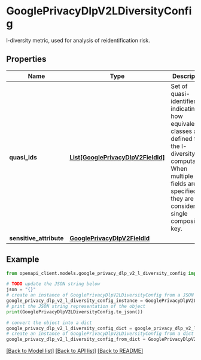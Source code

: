 # GooglePrivacyDlpV2LDiversityConfig

l-diversity metric, used for analysis of reidentification risk.

## Properties

Name | Type | Description | Notes
------------ | ------------- | ------------- | -------------
**quasi_ids** | [**List[GooglePrivacyDlpV2FieldId]**](GooglePrivacyDlpV2FieldId.md) | Set of quasi-identifiers indicating how equivalence classes are defined for the l-diversity computation. When multiple fields are specified, they are considered a single composite key. | [optional] 
**sensitive_attribute** | [**GooglePrivacyDlpV2FieldId**](GooglePrivacyDlpV2FieldId.md) |  | [optional] 

## Example

```python
from openapi_client.models.google_privacy_dlp_v2_l_diversity_config import GooglePrivacyDlpV2LDiversityConfig

# TODO update the JSON string below
json = "{}"
# create an instance of GooglePrivacyDlpV2LDiversityConfig from a JSON string
google_privacy_dlp_v2_l_diversity_config_instance = GooglePrivacyDlpV2LDiversityConfig.from_json(json)
# print the JSON string representation of the object
print(GooglePrivacyDlpV2LDiversityConfig.to_json())

# convert the object into a dict
google_privacy_dlp_v2_l_diversity_config_dict = google_privacy_dlp_v2_l_diversity_config_instance.to_dict()
# create an instance of GooglePrivacyDlpV2LDiversityConfig from a dict
google_privacy_dlp_v2_l_diversity_config_from_dict = GooglePrivacyDlpV2LDiversityConfig.from_dict(google_privacy_dlp_v2_l_diversity_config_dict)
```
[[Back to Model list]](../README.md#documentation-for-models) [[Back to API list]](../README.md#documentation-for-api-endpoints) [[Back to README]](../README.md)



